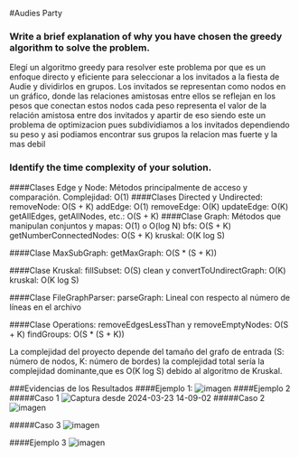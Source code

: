 #Audies Party 

### Write a brief explanation of why you have chosen the greedy algorithm to solve the problem.
Elegí un algoritmo greedy para resolver este problema por que es un enfoque directo y eficiente para seleccionar a los invitados a la fiesta de Audie y dividirlos en grupos. 
Los invitados se representan como nodos en un gráfico, donde las relaciones amistosas entre ellos se reflejan en los pesos que conectan estos nodos cada peso representa el valor de la relación amistosa entre dos invitados y apartir de eso siendo este un problema de optimizacion pues subdividiamos a los invitados dependiendo su peso y asi podiamos encontrar sus grupos la relacion mas fuerte y la mas debil

### Identify the time complexity of your solution.
####Clases Edge y Node:
Métodos principalmente de acceso y comparación. Complejidad: O(1)
####Clases Directed y Undirected:
removeNode: O(S + K)
addEdge: O(1)
removeEdge: O(K)
updateEdge: O(K)
getAllEdges, getAllNodes, etc.: O(S + K)
####Clase Graph:
Métodos que manipulan conjuntos y mapas: O(1) o O(log N)
bfs: O(S + K)
getNumberConnectedNodes: O(S + K)
kruskal: O(K log S)

####Clase MaxSubGraph:
getMaxGraph: O(S * (S + K))

####Clase Kruskal:
fillSubset: O(S)
clean y convertToUndirectGraph: O(K)
kruskal: O(K log S)

####Clase FileGraphParser:
parseGraph: Lineal con respecto al número de líneas en el archivo

####Clase Operations:
removeEdgesLessThan y removeEmptyNodes: O(S + K)
findGroups: O(S * (S + K))

La complejidad del proyecto depende del tamaño del grafo de entrada (S: número de nodos, K: número de bordes) la complejidad total sería  la complejidad dominante,que es O(K log S) debido al algoritmo de Kruskal.

###Evidencias de los Resultados 
####Ejemplo 1:
![imagen](https://github.com/SebasthianSalpozz/Algoritmia2/assets/90279053/471c75b7-b7f5-4db9-8924-4217533b2484)
####Ejemplo 2 
#####Caso 1
![Captura desde 2024-03-23 14-09-02](https://github.com/SebasthianSalpozz/Algoritmia2/assets/90279053/e4ea3cc0-d51c-4be6-9b10-7d17605c72ea)
#####Caso 2
![imagen](https://github.com/SebasthianSalpozz/Algoritmia2/assets/90279053/9165ead0-11e9-40ae-b068-3c76541ddf3c)

#####Caso 3
![imagen](https://github.com/SebasthianSalpozz/Algoritmia2/assets/90279053/f19956e3-e387-4ba1-87dd-d7018659b6fa)

####Ejemplo 3
![imagen](https://github.com/SebasthianSalpozz/Algoritmia2/assets/90279053/58c70a4e-4896-4806-948f-0578110945cf)
